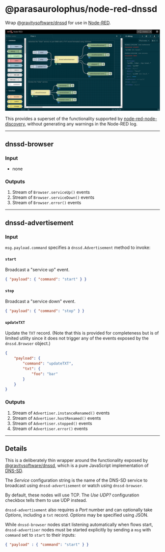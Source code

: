 # @parasaurolophus/node-red-dnssd

Wrap
[@gravitysoftware/dnssd](https://www.npmjs.com/package/@gravitysoftware/dnssd)
for use in [Node-RED](https://nodered.org).

![](./screenshot.png)

This provides a superset of the functionality supported by
[node-red-node-discovery](https://flows.nodered.org/node/node-red-node-discovery),
without generating any warnings in the Node-RED log.

---

## dnssd-browser

### Input

- none

### Outputs

1. Stream of `Browser.serviceUp()` events
2. Stream of `Browser.serviceDown()` events
3. Stream of `Browser.error()` events

---

## dnssd-advertisement

### Input

`msg.payload.command` specifies a `dnssd.Advertisement` method to invoke:

#### `start`

Broadcast a "service up" event.

```json
{ "payload": { "command": "start" } }
```

#### `stop`

Broadcast a "service down" event.

```json
{ "payload": { "command": "stop" } }
```

#### `updateTXT`

Update the `TXT` record. (Note that this is provided for completeness but is of
limited utility since it does not trigger any of the events exposed by the
`dnssd.Browser` object.)

```json
{
    "payload": {
        "command": "updateTXT",
        "txt": {
            "foo": "bar"
        }
    }
}
```

### Outputs

1. Stream of `Advertiser.instanceRenamed()` events 
2. Stream of `Advertiser.hostRenamed()` events
3. Stream of `Advertiser.stopped()` events
3. Stream of `Advertiser.error()` events

---

## Details

This is a deliberately thin wrapper around the functionality exposed by
[@gravitysoftware/dnssd](https://www.npmjs.com/package/@gravitysoftware/dnssd),
which is a pure JavaScript implementation of [DNS-SD](http://www.dns-sd.org/).

The _Service_ configuration string is the name of the DNS-SD service to
broadcast using `dnssd-advertisement` or watch using `dnssd-browser`.

By default, these nodes will use TCP. The _Use UDP?_ configuration checkbox
tells them to use UDP instead.

`dnssd-advertisement` also requires a _Port_ number and can optionally take
_Options_, including a `txt` record. _Options_ may be specified using JSON.

While `dnssd-browser` nodes start listening automatically when flows start,
`dnssd-advertiser` nodes must be started explicitly by sending a `msg` with
`command` set to `start` to their inputs:

```json
{ "payload" : { "command": "start" } }
```
